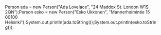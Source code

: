 Person ada = new Person("Ada Lovelace", "24 Maddox St. London W1S 2QN");Person esko = new Person("Esko Ukkonen", "Mannerheimintie 15 00100 Helsinki");System.out.println(ada.toString());System.out.println(esko.toString());